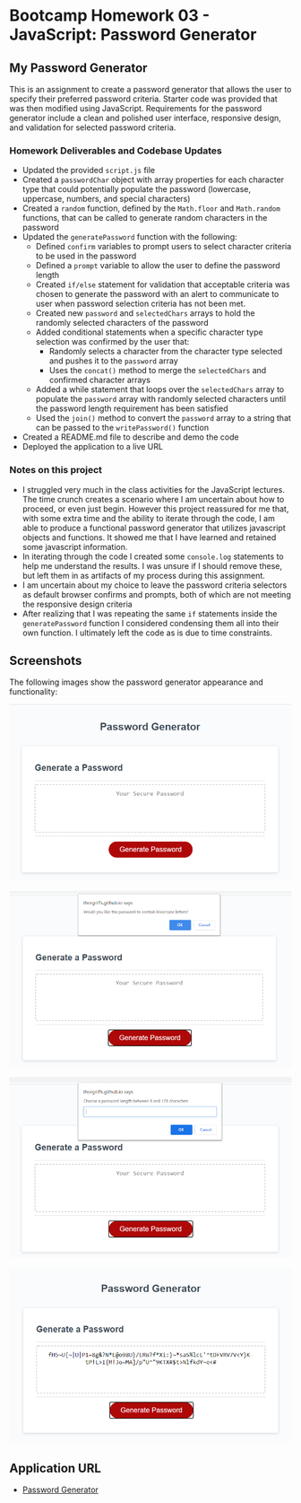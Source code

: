 # Bootcamp Homework 03 - JavaScript: Password Generator

## My Password Generator

This is an assignment to create a password generator that allows the user to specify their preferred password criteria.  Starter code was provided that was then modified using JavaScript.  Requirements for the password generator include a clean and polished user interface, responsive design, and validation for selected password criteria.    

### Homework Deliverables and Codebase Updates

* Updated the provided `script.js` file
* Created a `passwordChar` object with array properties for each character type that could potentially populate the password (lowercase, uppercase, numbers, and special characters)
* Created a `random` function, defined by the `Math.floor` and `Math.random` functions, that can be called to generate random characters in the password
* Updated the `generatePassword` function with the following:
    * Defined `confirm` variables to prompt users to select character criteria to be used in the password
    * Defined a `prompt` variable to allow the user to define the password length
    * Created `if/else` statement for validation that acceptable criteria was chosen to generate the password with an alert to communicate to user when password selection criteria has not been met.  
    * Created new `password` and `selectedChars` arrays to hold the randomly selected characters of the password
    * Added conditional statements when a specific character type selection was confirmed by the user that:
        * Randomly selects a character from the character type selected and pushes it to the `password` array
        * Uses the `concat()` method to merge the `selectedChars` and confirmed character arrays
    * Added a while statement that loops over the `selectedChars` array to populate the `password` array with randomly selected characters until the password length requirement has been satisfied
    * Used the `join()` method to convert the `password` array to a string that can be passed to the `writePassword()` function
* Created a README.md file to describe and demo the code
* Deployed the application to a live URL


### Notes on this project

* I struggled very much in the class activities for the JavaScript lectures.  The time crunch creates a scenario where I am uncertain about how to proceed, or even just begin.  However this project reassured for me that, with some extra time and the ability to iterate through the code, I am able to produce a functional password generator that utilizes javascript objects and functions.  It showed me that I have learned and retained some javascript information.
* In iterating through the code I created some `console.log` statements to help me understand the results.  I was unsure if I should remove these, but left them in as artifacts of my process during this assignment.  
* I am uncertain about my choice to leave the password criteria selectors as default browser confirms and prompts, both of which are not meeting the responsive design criteria
* After realizing that I was repeating the same `if` statements inside the `generatePassword` function I considered condensing them all into their own function.  I ultimately left the code as is due to time constraints. 

## Screenshots

The following images show the password generator appearance and functionality:

![Password Generator](./assets/password-generator-form.png)


![Password Criteria Confrim](./assets/selection-criteria-confirm.png)


![Password Length Prompt](./assets/password-length-prompt.png)


![Generated Password](./assets/generated-password.png)


## Application URL
* [Password Generator](https://thorgriffs.github.io/pw-gen/)